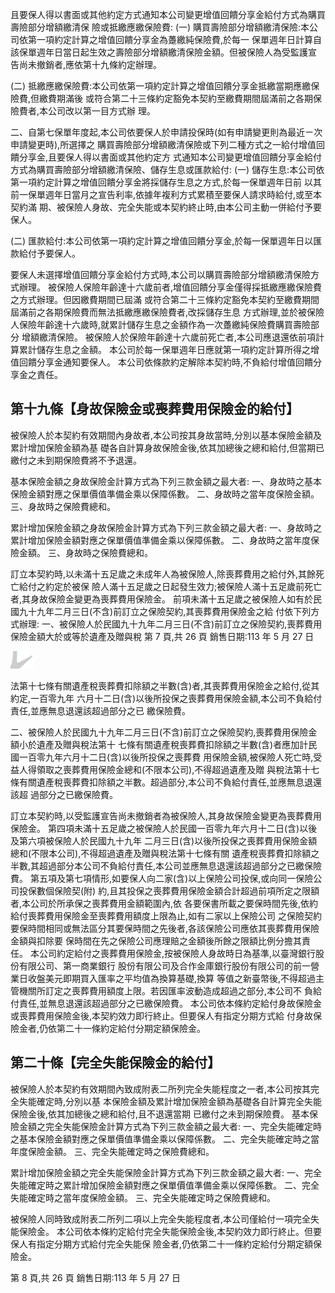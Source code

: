 且要保人得以書面或其他約定方式通知本公司變更增值回饋分享金給付方式為購買壽險部分增額繳清保 險或抵繳應繳保險費:
(一) 購買壽險部分增額繳清保險:本公司依第一項約定計算之增值回饋分享金為躉繳純保險費,於每一 保單週年日計算自該保單週年日當日起生效之壽險部分增額繳清保險金額。但被保險人為受監護宣 告尚未撤銷者,應依第十九條約定辦理。

(二) 抵繳應繳保險費:本公司依第一項約定計算之增值回饋分享金抵繳當期應繳保險費,但繳費期滿後 或符合第二十三條約定豁免本契約至繳費期間屆滿前之各期保險費者,本公司改以第一目方式辦 理。

二、自第七保單年度起,本公司依要保人於申請投保時(如有申請變更則為最近ㄧ次申請變更時),所選擇之 購買壽險部分增額繳清保險或下列二種方式之一給付增值回饋分享金,且要保人得以書面或其他約定方 式通知本公司變更增值回饋分享金給付方式為購買壽險部分增額繳清保險、儲存生息或匯款給付:
(一) 儲存生息:本公司依第一項約定計算之增值回饋分享金將採儲存生息之方式,於每一保單週年日前 以其前一保單週年日當月之宣告利率,依據年複利方式累積至要保人請求時給付,或至本契約滿 期、被保險人身故、完全失能或本契約終止時,由本公司主動一併給付予要保人。

(二) 匯款給付:本公司依第一項約定計算之增值回饋分享金,於每一保單週年日以匯款給付予要保人。

要保人未選擇增值回饋分享金給付方式時,本公司以購買壽險部分增額繳清保險方式辦理。 被保險人保險年齡達十六歲前者,增值回饋分享金僅得採抵繳應繳保險費之方式辦理。但因繳費期間已屆滿 或符合第二十三條約定豁免本契約至繳費期間屆滿前之各期保險費而無法抵繳應繳保險費者,改採儲存生息 方式辦理,並於被保險人保險年齡達十六歲時,就累計儲存生息之金額作為一次躉繳純保險費購買壽險部分 增額繳清保險。 被保險人於保險年齡達十六歲前死亡者,本公司應退還依前項計算累計儲存生息之金額。 本公司於每一保單週年日應就第一項約定計算所得之增值回饋分享金通知要保人。 本公司依條款約定解除本契約時,不負給付增值回饋分享金之責任。

## 第十九條【身故保險金或喪葬費用保險金的給付】

被保險人於本契約有效期間內身故者,本公司按其身故當時,分別以基本保險金額及累計增加保險金額為基 礎各自計算身故保險金後,依其加總後之總和給付,但當期已繳付之未到期保險費將不予退還。

基本保險金額之身故保險金計算方式為下列三款金額之最大者:
一、身故時之基本保險金額對應之保單價值準備金乘以保障係數。 二、身故時之當年度保險金額。 三、身故時之保險費總和。

累計增加保險金額之身故保險金計算方式為下列三款金額之最大者:
一、身故時之累計增加保險金額對應之保單價值準備金乘以保障係數。 二、身故時之當年度保險金額。 三、身故時之保險費總和。

訂立本契約時,以未滿十五足歲之未成年人為被保險人,除喪葬費用之給付外,其餘死亡給付之約定於被保 險人滿十五足歲之日起發生效力;被保險人滿十五足歲前死亡者,其身故保險金變更為喪葬費用保險金。 前項未滿十五足歲之被保險人如有於民國九十九年二月三日(不含)前訂立之保險契約,其喪葬費用保險金之給 付依下列方式辦理: 一、被保險人於民國九十九年二月三日(不含)前訂立之保險契約,喪葬費用保險金額大於或等於遺產及贈與稅 第 7 頁,共 26 頁 銷售日期:113 年 5 月 27 日

![0_image_0.png](0_image_0.png)

法第十七條有關遺產稅喪葬費扣除額之半數(含)者,其喪葬費用保險金之給付,從其約定,一百零九年 六月十二日(含)以後所投保之喪葬費用保險金額,本公司不負給付責任,並應無息退還該超過部分之已 繳保險費。

二、被保險人於民國九十九年二月三日(不含)前訂立之保險契約,喪葬費用保險金額小於遺產及贈與稅法第十 七條有關遺產稅喪葬費扣除額之半數(含)者應加計民國一百零九年六月十二日(含)以後所投保之喪葬費 用保險金額,被保險人死亡時,受益人得領取之喪葬費用保險金總和(不限本公司),不得超過遺產及贈 與稅法第十七條有關遺產稅喪葬費扣除額之半數。超過部分,本公司不負給付責任,並應無息退還該超 過部分之已繳保險費。

訂立本契約時,以受監護宣告尚未撤銷者為被保險人,其身故保險金變更為喪葬費用保險金。 第四項未滿十五足歲之被保險人於民國一百零九年六月十二日(含)以後及第六項被保險人於民國九十九年 二月三日(含)以後所投保之喪葬費用保險金額總和(不限本公司),不得超過遺產及贈與稅法第十七條有關 遺產稅喪葬費扣除額之半數,其超過部分本公司不負給付責任,本公司並應無息退還該超過部分之已繳保險 費。 第五項及第七項情形,如要保人向二家(含)以上保險公司投保,或向同一保險公司投保數個保險契(附) 約,且其投保之喪葬費用保險金額合計超過前項所定之限額者,本公司於所承保之喪葬費用金額範圍內,依 各要保書所載之要保時間先後,依約給付喪葬費用保險金至喪葬費用額度上限為止,如有二家以上保險公司 之保險契約要保時間相同或無法區分其要保時間之先後者,各該保險公司應依其喪葬費用保險金額與扣除要 保時間在先之保險公司應理賠之金額後所餘之限額比例分擔其責任。 本公司約定給付之喪葬費用保險金,按被保險人身故時日為基準,以臺灣銀行股份有限公司、第一商業銀行 股份有限公司及合作金庫銀行股份有限公司的前一營業日收盤美元即期買入匯率之平均值為換算基礎,換算 等值之新臺幣後,不得超過主管機關所訂定之喪葬費用額度上限。若因匯率波動造成超過之部分,本公司不 負給付責任,並無息退還該超過部分之已繳保險費。 本公司依本條約定給付身故保險金或喪葬費用保險金後,本契約效力即行終止。但要保人有指定分期方式給 付身故保險金者,仍依第二十一條約定給付分期定額保險金。

## 第二十條【完全失能保險金的給付】

被保險人於本契約有效期間內致成附表二所列完全失能程度之一者,本公司按其完全失能確定時,分別以基 本保險金額及累計增加保險金額為基礎各自計算完全失能保險金後,依其加總後之總和給付,且不退還當期 已繳付之未到期保險費。 基本保險金額之完全失能保險金計算方式為下列三款金額之最大者:
一、完全失能確定時之基本保險金額對應之保單價值準備金乘以保障係數。 二、完全失能確定時之當年度保險金額。 三、完全失能確定時之保險費總和。

累計增加保險金額之完全失能保險金計算方式為下列三款金額之最大者:
一、完全失能確定時之累計增加保險金額對應之保單價值準備金乘以保障係數。 二、完全失能確定時之當年度保險金額。 三、完全失能確定時之保險費總和。

被保險人同時致成附表二所列二項以上完全失能程度者,本公司僅給付一項完全失能保險金。 本公司依本條約定給付完全失能保險金後,本契約效力即行終止。但要保人有指定分期方式給付完全失能保 險金者,仍依第二十一條約定給付分期定額保險金。

第 8 頁,共 26 頁 銷售日期:113 年 5 月 27 日